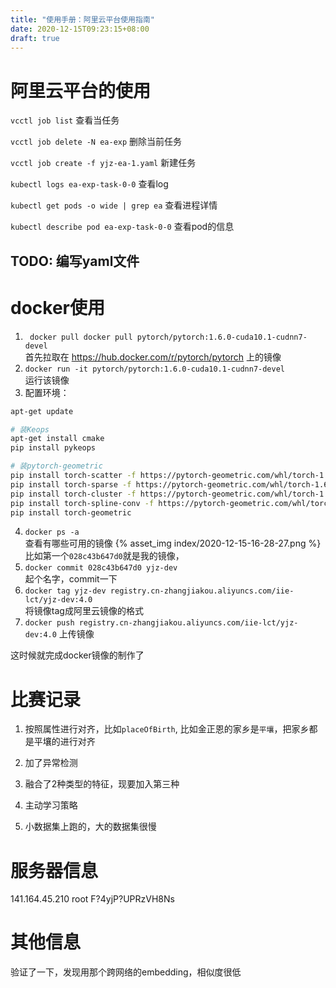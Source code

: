 ```yaml
---
title: "使用手册：阿里云平台使用指南"
date: 2020-12-15T09:23:15+08:00
draft: true
---
```


# 阿里云平台的使用

`vcctl job list`
查看当任务

`vcctl job delete -N ea-exp`
删除当前任务

`vcctl job create -f yjz-ea-1.yaml`
新建任务

`kubectl logs ea-exp-task-0-0`
查看log

`kubectl get pods -o wide | grep ea`
查看进程详情

`kubectl describe pod ea-exp-task-0-0`
查看pod的信息

## TODO: 编写yaml文件

# docker使用

1. ` docker pull docker pull pytorch/pytorch:1.6.0-cuda10.1-cudnn7-devel`  
首先拉取在 https://hub.docker.com/r/pytorch/pytorch 上的镜像
2. `docker run -it pytorch/pytorch:1.6.0-cuda10.1-cudnn7-devel`  
运行该镜像
3. 配置环境：  
```sh
apt-get update

# 装Keops
apt-get install cmake
pip install pykeops 

# 装pytorch-geometric
pip install torch-scatter -f https://pytorch-geometric.com/whl/torch-1.6.0+cu101.html
pip install torch-sparse -f https://pytorch-geometric.com/whl/torch-1.6.0+cu101.html
pip install torch-cluster -f https://pytorch-geometric.com/whl/torch-1.6.0+cu101.html
pip install torch-spline-conv -f https://pytorch-geometric.com/whl/torch-1.6.0+cu101.html
pip install torch-geometric
```
4. `docker ps -a`  
查看有哪些可用的镜像
{% asset_img index/2020-12-15-16-28-27.png %}
比如第一个`028c43b647d0`就是我的镜像，
5. `docker commit 028c43b647d0 yjz-dev`  
起个名字，commit一下
6. `docker tag yjz-dev registry.cn-zhangjiakou.aliyuncs.com/iie-lct/yjz-dev:4.0`  
将镜像tag成阿里云镜像的格式
7. `docker push registry.cn-zhangjiakou.aliyuncs.com/iie-lct/yjz-dev:4.0`
上传镜像

这时候就完成docker镜像的制作了

# 比赛记录

1. 按照属性进行对齐，比如`placeOfBirth`, 比如金正恩的家乡是`平壤`，把家乡都是平壤的进行对齐

2. 加了异常检测

3. 融合了2种类型的特征，现要加入第三种

4. 主动学习策略

5. 小数据集上跑的，大的数据集很慢


# 服务器信息
141.164.45.210
root
F?4yjP?UPRzVH8Ns



# 其他信息
验证了一下，发现用那个跨网络的embedding，相似度很低